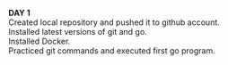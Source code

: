 **DAY 1**</br>
Created local repository and pushed it to github account.</br>
Installed latest versions of git and go.</br>
Installed Docker.</br>
Practiced git commands and executed first go program.</br>




